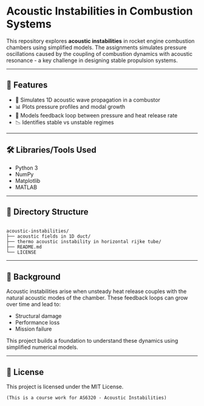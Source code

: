 # Acoustic Instabilities in Combustion Systems

This repository explores **acoustic instabilities** in rocket engine combustion chambers using simplified models. The assignments simulates pressure oscillations caused by the coupling of combustion dynamics with acoustic resonance - a key challenge in designing stable propulsion systems.

---

## 📌 Features

- 🧪 Simulates 1D acoustic wave propagation in a combustor  
- 📊 Plots pressure profiles and modal growth  
- 🧠 Models feedback loop between pressure and heat release rate  
- 📉 Identifies stable vs unstable regimes  

---

## 🛠 Libraries/Tools Used

- Python 3  
- NumPy  
- Matplotlib  
- MATLAB

---

## 📂 Directory Structure

```

acoustic-instabilities/
├── acoustic fields in 1D duct/
├── thermo acoustic instability in horizontal rijke tube/
├── README.md
└── LICENSE

````
---

## 🧠 Background

Acoustic instabilities arise when unsteady heat release couples with the natural acoustic modes of the chamber. These feedback loops can grow over time and lead to:

* Structural damage
* Performance loss
* Mission failure

This project builds a foundation to understand these dynamics using simplified numerical models.

---

## 📄 License

This project is licensed under the MIT License.

```
(This is a course work for AS6320 - Acoustic Instabilities)
